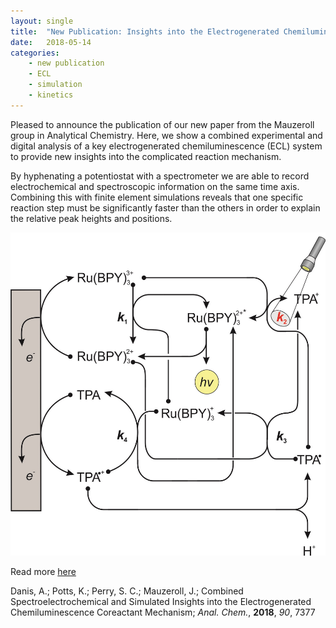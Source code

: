 ```yaml
---
layout: single
title:  "New Publication: Insights into the Electrogenerated Chemiluminescence Mechanism"
date:   2018-05-14
categories: 
	- new publication
	- ECL
	- simulation
	- kinetics
---
```


Pleased to announce the publication of our new paper from the Mauzeroll group in Analytical Chemistry. Here, we show a combined experimental and digital analysis of a key electrogenerated chemiluminescence (ECL) system to provide new insights into the complicated reaction mechanism.

By hyphenating a potentiostat with a spectrometer we are able to record electrochemical and spectroscopic information on the same time axis. Combining this with finite element simulations reveals that one specific reaction step must be significantly faster than the others in order to explain the relative peak heights and positions.

![Danis et al, *Anal. Chem.*, **2018**, *90*, 7377](/images_posts/2018-05-14/ECL.png)

Read more [here](https://doi.org/10.1021/acs.analchem.8b00773)

Danis, A.; Potts, K.; Perry, S. C.; Mauzeroll, J.; Combined Spectroelectrochemical and Simulated Insights into the Electrogenerated Chemiluminescence Coreactant Mechanism; *Anal. Chem.*, **2018**, *90*, 7377
